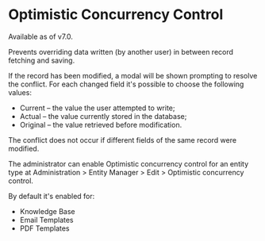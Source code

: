 # Optimistic Concurrency Control

Available as of v7.0.

Prevents overriding data written (by another user) in between record fetching and saving.

If the record has been modified, a modal will be shown prompting to resolve the conflict. For each changed field it's possible to choose the following values:

* Current – the value the user attempted to write;
* Actual – the value currently stored in the database;
* Original – the value retrieved before modification.

The conflict does not occur if different fields of the same record were modified.

The administrator can enable Optimistic concurrency control for an entity type at Administration > Entity Manager > Edit > Optimistic concurrency control.

By default it's enabled for:

* Knowledge Base
* Email Templates
* PDF Templates
